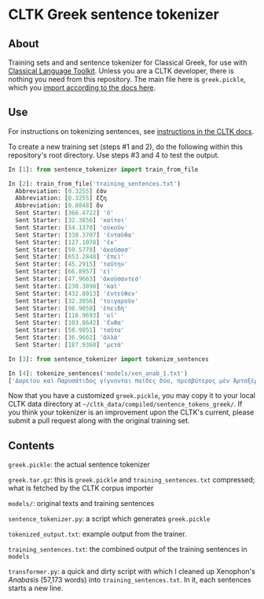 CLTK Greek sentence tokenizer
=============================

About
-----

Training sets and and sentence tokenizer for Classical Greek, for use with [Classical Language Toolkit](https://github.com/kylepjohnson/cltk). Unless you are a CLTK developer, there is nothing you need from this repository. The main file here is `greek.pickle`, which you [import according to the docs here](http://docs.cltk.org/en/latest/import_corpora.html).

Use
---

For instructions on tokenizing sentences, see [instructions in the CLTK docs](http://docs.cltk.org/en/latest/classical_greek.html#sentence-tokenization).

To create a new training set (steps #1 and 2), do the following within this repository's root directory. Use steps #3 and 4 to test the output.

```python
In [1]: from sentence_tokenizer import train_from_file

In [2]: train_from_file('training_sentences.txt')
  Abbreviation: [0.3255] ἐᾶν
  Abbreviation: [0.3255] ἔζη
  Abbreviation: [0.8848] ὄν
  Sent Starter: [366.4722] 'ὁ'
  Sent Starter: [32.3856] 'καίτοι'
  Sent Starter: [54.1370] 'οὐκοῦν'
  Sent Starter: [338.3707] 'ἐνταῦθα'
  Sent Starter: [127.1078] 'ἐκ'
  Sent Starter: [59.5778] 'ἀκούσασ'
  Sent Starter: [653.2848] 'ἐπεὶ'
  Sent Starter: [45.2915] 'ταύτην'
  Sent Starter: [66.8957] 'εἰ'
  Sent Starter: [47.9663] 'ἀκούσαντεσ'
  Sent Starter: [230.3898] 'καὶ'
  Sent Starter: [432.8013] 'ἐντεῦθεν'
  Sent Starter: [32.3856] 'τοιγαροῦν'
  Sent Starter: [98.9058] 'ἐπειδὴ'
  Sent Starter: [116.9693] 'οἱ'
  Sent Starter: [103.8642] 'ἔνθα'
  Sent Starter: [58.9851] 'ταῦτα'
  Sent Starter: [36.9662] 'ἀλλὰ'
  Sent Starter: [187.9368] 'μετὰ'

In [3]: from sentence_tokenizer import tokenize_sentences

In [4]: tokenize_sentences('models/xen_anab_1.txt')
['Δαρείου καὶ Παρυσάτιδος γίγνονται παῖδες δύο, πρεσβύτερος μὲν Ἀρταξέρξης, νεώτερος δὲ Κῦρος: ἐπεὶ δὲ ἠσθένει Δαρεῖος καὶ ὑπώπτευε τελευτὴν τοῦ βίου, ἐβούλετο τὼ παῖδε ἀμφοτέρω παρεῖναι.', 'ὁ μὲν οὖν πρεσβύτερος παρὼν ἐτύγχανε: Κῦρον δὲ μεταπέμπεται ἀπὸ τῆς ἀρχῆς ἧς αὐτὸν σατράπην ἐποίησε, καὶ στρατηγὸν δὲ αὐτὸν ἀπέδειξε πάντων ὅσοι ἐς Καστωλοῦ πεδίον ἁθροίζονται.', 'ἀναβαίνει οὖν ὁ Κῦρος λαβὼν Τισσαφέρνην ὡς φίλον, καὶ τῶν Ἑλλήνων ἔχων ὁπλίτας ἀνέβη τριακοσίους, ἄρχοντα δὲ αὐτῶν Ξενίαν Παρράσιον.', 'ἐπεὶ δὲ ἐτελεύτησε Δαρεῖος καὶ κατέστη εἰς τὴν βασιλείαν Ἀρταξέρξης, Τισσαφέρνης διαβάλλει τὸν Κῦρον πρὸς τὸν ἀδελφὸν ὡς ἐπιβουλεύοι αὐτῷ.', 'ὁ δὲ πείθεται καὶ συλλαμβάνει Κῦρον ὡς ἀποκτενῶν: ἡ δὲ μήτηρ ἐξαιτησαμένη αὐτὸν ἀποπέμπει πάλιν ἐπὶ τὴν ἀρχήν.', 'ὁ δ᾽ ὡς ἀπῆλθε κινδυνεύσας καὶ ἀτιμασθείς, βουλεύεται ὅπως μήποτε ἔτι ἔσται ἐπὶ τῷ ἀδελφῷ, ἀλλά, ἢν δύνηται, βασιλεύσει ἀντ᾽ ἐκείνου.', 'Παρύσατις μὲν δὴ ἡ μήτηρ ὑπῆρχε τῷ Κύρῳ, φιλοῦσα αὐτὸν μᾶλλον ἢ τὸν βασιλεύοντα Ἀρταξέρξην.', 'ὅστις δ᾽ ἀφικνεῖτο τῶν παρὰ βασιλέως πρὸς αὐτὸν πάντας οὕτω διατιθεὶς ἀπεπέμπετο ὥστε αὐτῷ μᾶλλον φίλους εἶναι ἢ βασιλεῖ.', 'καὶ τῶν παρ᾽ ἑαυτῷ δὲ βαρβάρων ἐπεμελεῖτο ὡς πολεμεῖν τε ἱκανοὶ εἴησαν καὶ εὐνοϊκῶς ἔχοιεν αὐτῷ.', 'τὴν δὲ Ἑλληνικὴν δύναμιν ἥθροιζεν ὡς μάλιστα ἐδύνατο ἐπικρυπτόμενος, ὅπως ὅτι ἀπαρασκευότατον λάβοι βασιλέα.', 'ὧδε οὖν ἐποιεῖτο τὴν συλλογήν.', 'ὁπόσας εἶχε φυλακὰς ἐν ταῖς πόλεσι παρήγγειλε τοῖς φρουράρχοις ἑκάστοις λαμβάνειν ἄνδρας Πελοποννησίους ὅτι πλείστους καὶ βελτίστους, ὡς ἐπιβουλεύοντος Τισσαφέρνους ταῖς πόλεσι.', 'καὶ γὰρ ἦσαν αἱ Ἰωνικαὶ πόλεις Τισσαφέρνους τὸ ἀρχαῖον ἐκ βασιλέως δεδομέναι, τότε δὲ ἀφειστήκεσαν πρὸς Κῦρον πᾶσαι πλὴν Μιλήτου: ἐν Μιλήτῳ δὲ Τισσαφέρνης προαισθόμενος τὰ αὐτὰ ταῦτα βουλευομένους ἀποστῆναι πρὸς Κῦρον, τοὺς μὲν αὐτῶν ἀπέκτεινε τοὺς δ᾽ ἐξέβαλεν.', 'ὁ δὲ Κῦρος ὑπολαβὼν τοὺς φεύγοντας συλλέξας στράτευμα ἐπολιόρκει Μίλητον καὶ κατὰ γῆν καὶ κατὰ θάλατταν καὶ ἐπειρᾶτο κατάγειν τοὺς ἐκπεπτωκότας.', 'καὶ αὕτη αὖ ἄλλη πρόφασις ἦν αὐτῷ τοῦ ἁθροίζειν στράτευμα.',
```

Now that you have a customized `greek.pickle`, you may copy it to your local CLTK data directory at `~/cltk_data/compiled/sentence_tokens_greek/`. If you think your tokenizer is an improvement upon the CLTK's current, please submit a pull request along with the original training set.


Contents
--------

`greek.pickle`: the actual sentence tokenizer

`greek.tar.gz`: this is `greek.pickle` and `training_sentences.txt` compressed; what is fetched by the CLTK corpus importer

`models/`: original texts and training sentences

`sentence_tokenizer.py`: a script which generates `greek.pickle`

`tokenized_output.txt`: example output from the trainer.

`training_sentences.txt`: the combined output of the training sentences in `models`

`transformer.py`: a quick and dirty script with which I cleaned up Xenophon's *Anabasis* (57,173 words) into `training_sentences.txt`. In it, each sentences starts a new line.


